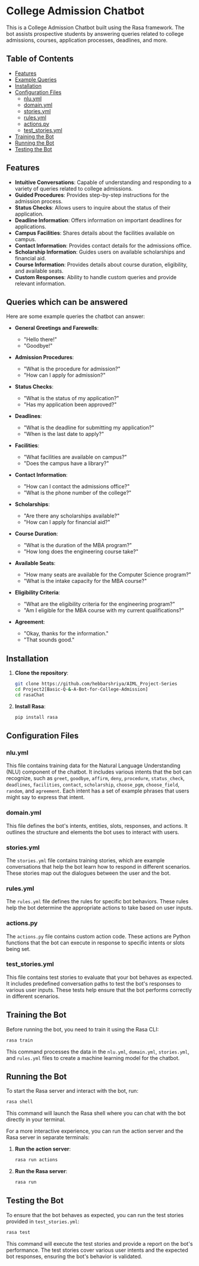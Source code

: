 # College Admission Chatbot

This is a College Admission Chatbot built using the Rasa framework. The bot assists prospective students by answering queries related to college admissions, courses, application processes, deadlines, and more.

## Table of Contents

- [Features](#features)
- [Example Queries](#example-queries)
- [Installation](#installation)
- [Configuration Files](#configuration-files)
  - [nlu.yml](#nluyml)
  - [domain.yml](#domainyml)
  - [stories.yml](#storiesyml)
  - [rules.yml](#rulesyml)
  - [actions.py](#actionspy)
  - [test_stories.yml](#test_storiesyml)
- [Training the Bot](#training-the-bot)
- [Running the Bot](#running-the-bot)
- [Testing the Bot](#testing-the-bot)


## Features

- **Intuitive Conversations**: Capable of understanding and responding to a variety of queries related to college admissions.
- **Guided Procedures**: Provides step-by-step instructions for the admission process.
- **Status Checks**: Allows users to inquire about the status of their application.
- **Deadline Information**: Offers information on important deadlines for applications.
- **Campus Facilities**: Shares details about the facilities available on campus.
- **Contact Information**: Provides contact details for the admissions office.
- **Scholarship Information**: Guides users on available scholarships and financial aid.
- **Course Information**: Provides details about course duration, eligibility, and available seats.
- **Custom Responses**: Ability to handle custom queries and provide relevant information.

## Queries which can be answered

Here are some example queries the chatbot can answer:

- **General Greetings and Farewells**:
  - "Hello there!"
  - "Goodbye!"
  
- **Admission Procedures**:
  - "What is the procedure for admission?"
  - "How can I apply for admission?"
  
- **Status Checks**:
  - "What is the status of my application?"
  - "Has my application been approved?"
  
- **Deadlines**:
  - "What is the deadline for submitting my application?"
  - "When is the last date to apply?"
  
- **Facilities**:
  - "What facilities are available on campus?"
  - "Does the campus have a library?"
  
- **Contact Information**:
  - "How can I contact the admissions office?"
  - "What is the phone number of the college?"
  
- **Scholarships**:
  - "Are there any scholarships available?"
  - "How can I apply for financial aid?"
  
- **Course Duration**:
  - "What is the duration of the MBA program?"
  - "How long does the engineering course take?"
  
- **Available Seats**:
  - "How many seats are available for the Computer Science program?"
  - "What is the intake capacity for the MBA course?"
  
- **Eligibility Criteria**:
  - "What are the eligibility criteria for the engineering program?"
  - "Am I eligible for the MBA course with my current qualifications?"
  
- **Agreement**:
  - "Okay, thanks for the information."
  - "That sounds good."



## Installation

1. **Clone the repository**:
   ```bash
   git clone https://github.com/hebbarshriya/AIML_Project-Series
   cd Project2[Basic-Q-&-A-Bot-for-College-Admission]
   cd rasaChat
   ```

2. **Install Rasa**:
   ```bash
   pip install rasa
   ```

## Configuration Files

### nlu.yml

This file contains training data for the Natural Language Understanding (NLU) component of the chatbot. It includes various intents that the bot can recognize, such as `greet`, `goodbye`, `affirm`, `deny`, `procedure`, `status_check`, `deadlines`, `facilities`, `contact`, `scholarship`, `choose_pgm`, `choose_field`, `random`, and `agreement`. Each intent has a set of example phrases that users might say to express that intent.

### domain.yml

This file defines the bot's intents, entities, slots, responses, and actions. It outlines the structure and elements the bot uses to interact with users.

### stories.yml

The `stories.yml` file contains training stories, which are example conversations that help the bot learn how to respond in different scenarios. These stories map out the dialogues between the user and the bot.

### rules.yml

The `rules.yml` file defines the rules for specific bot behaviors. These rules help the bot determine the appropriate actions to take based on user inputs.

### actions.py

The `actions.py` file contains custom action code. These actions are Python functions that the bot can execute in response to specific intents or slots being set.

### test_stories.yml

This file contains test stories to evaluate that your bot behaves as expected. It includes predefined conversation paths to test the bot's responses to various user inputs. These tests help ensure that the bot performs correctly in different scenarios.

## Training the Bot

Before running the bot, you need to train it using the Rasa CLI:

```bash
rasa train
```

This command processes the data in the `nlu.yml`, `domain.yml`, `stories.yml`, and `rules.yml` files to create a machine learning model for the chatbot.

## Running the Bot

To start the Rasa server and interact with the bot, run:

```bash
rasa shell
```

This command will launch the Rasa shell where you can chat with the bot directly in your terminal.

For a more interactive experience, you can run the action server and the Rasa server in separate terminals:

1. **Run the action server**:
   ```bash
   rasa run actions
   ```

2. **Run the Rasa server**:
   ```bash
   rasa run
   ```

## Testing the Bot

To ensure that the bot behaves as expected, you can run the test stories provided in `test_stories.yml`:

```bash
rasa test
```

This command will execute the test stories and provide a report on the bot's performance. The test stories cover various user intents and the expected bot responses, ensuring the bot's behavior is validated.
